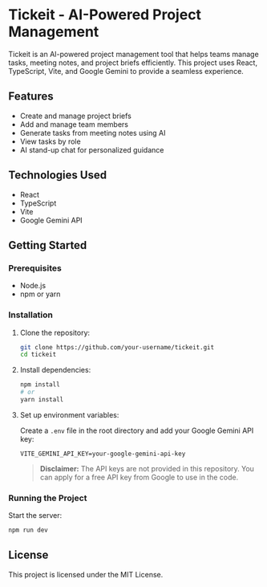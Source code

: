 # Tickeit - AI-Powered Project Management

Tickeit is an AI-powered project management tool that helps teams manage tasks, meeting notes, and project briefs efficiently. This project uses React, TypeScript, Vite, and Google Gemini to provide a seamless experience.

## Features

- Create and manage project briefs
- Add and manage team members
- Generate tasks from meeting notes using AI
- View tasks by role
- AI stand-up chat for personalized guidance

## Technologies Used

- React
- TypeScript
- Vite
- Google Gemini API

## Getting Started

### Prerequisites

- Node.js
- npm or yarn

### Installation

1. Clone the repository:

   ```sh
   git clone https://github.com/your-username/tickeit.git
   cd tickeit
   ```

2. Install dependencies:

   ```sh
   npm install
   # or
   yarn install
   ```

3. Set up environment variables:

   Create a `.env` file in the root directory and add your Google Gemini API key:

   ```env
   VITE_GEMINI_API_KEY=your-google-gemini-api-key
   ```

   > **Disclaimer:** The API keys are not provided in this repository. You can apply for a free API key from Google to use in the code.

### Running the Project

  Start the server:

   ```sh
   npm run dev
   ```

## License

This project is licensed under the MIT License.
